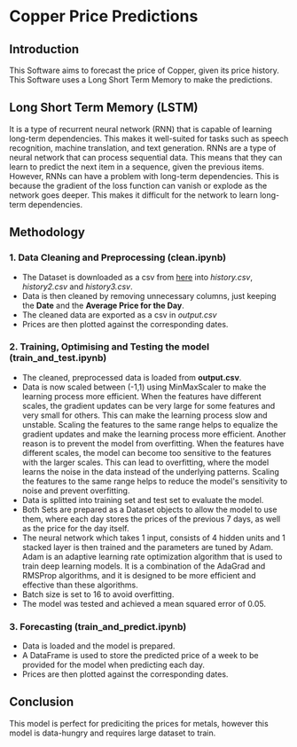# **Copper Price Predictions**
## Introduction
This Software aims to forecast the price of Copper, given its price history. This Software uses
a Long Short Term Memory to make the predictions.
## Long Short Term Memory (LSTM)
It is a type of recurrent neural network (RNN) that is capable of learning long-term dependencies. This makes it 
well-suited for tasks such as speech recognition, machine translation, and text generation.
RNNs are a type of neural network that can process sequential data. This means that they can learn to predict the next 
item in a sequence, given the previous items. However, RNNs can have a problem with long-term dependencies. This is 
because the gradient of the loss function can vanish or explode as the network goes deeper. This makes it difficult for 
the network to learn long-term dependencies.
## Methodology
### 1. Data Cleaning and Preprocessing (clean.ipynb)
- The Dataset is downloaded as a csv from [here](https://www.investing.com/commodities/copper-historical-data) into 
*history.csv*, *history2.csv* and *history3.csv*. 
- Data is then cleaned by removing unnecessary columns, just keeping the **Date** and the **Average Price for the Day**.
- The cleaned data are exported as a csv in *output.csv*
- Prices are then plotted against the corresponding dates.
### 2. Training, Optimising and Testing the model (train_and_test.ipynb)
- The cleaned, preprocessed data is loaded from **output.csv**.
- Data is now scaled between (-1,1) using MinMaxScaler to make the learning process more efficient. When the features 
have different scales, the gradient updates can be very large for some features and very small for others. This can make 
the learning process slow and unstable. Scaling the features to the same range helps to equalize the gradient updates 
and make the learning process more efficient. Another reason is to prevent the model from overfitting. When the features 
have different scales, the model can become too sensitive to the features with the larger scales. This can lead to 
overfitting, where the model learns the noise in the data instead of the underlying patterns. Scaling the features to 
the same range helps to reduce the model's sensitivity to noise and prevent overfitting.
- Data is splitted into training set and test set to evaluate the model.
- Both Sets are prepared as a Dataset objects to allow the model to use them, where each day stores the prices of the
previous 7 days, as well as the price for the day itself.
- The neural network which takes 1 input, consists of 4 hidden units and 1 stacked layer is then trained and the 
parameters are tuned by Adam. Adam is an adaptive learning rate optimization algorithm that is used to train deep 
learning models. It is a combination of the AdaGrad and RMSProp algorithms, and it is designed to be more efficient 
and effective than these algorithms.
- Batch size is set to 16 to avoid overfitting.
- The model was tested and achieved a mean squared error of 0.05.
### 3. Forecasting (train_and_predict.ipynb)
- Data is loaded and the model is prepared.
- A DataFrame is used to store the predicted price of a week to be provided for the model when predicting each day.
- Prices are then plotted against the corresponding dates.
## Conclusion
This model is perfect for prediciting the prices for metals, however this model is data-hungry and requires large 
dataset to train.
